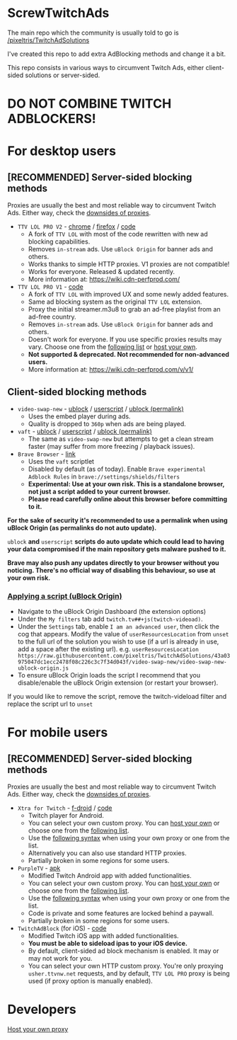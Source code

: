 # ScrewTwitchAds
The main repo which the community is usually told to go is [/pixeltris/TwitchAdSolutions](https://github.com/pixeltris/TwitchAdSolutions)

I've created this repo to add extra AdBlocking methods and change it a bit.

This repo consists in various ways to circumvent Twitch Ads, either client-sided solutions or server-sided.

# **DO NOT COMBINE TWITCH ADBLOCKERS!**

# For desktop users
## [RECOMMENDED] Server-sided blocking methods

Proxies are usually the best and most reliable way to circumvent Twitch Ads. Either way, check the [downsides of proxies](server-side/proxies.md#proxies-downsides). 

- `TTV LOL PRO V2` - [chrome](https://chrome.google.com/webstore/detail/ttv-lol-pro/bpaoeijjlplfjbagceilcgbkcdjbomjd) / [firefox](https://addons.mozilla.org/addon/ttv-lol-pro/) / [code](https://github.com/younesaassila/ttv-lol-pro)
  - A fork of `TTV LOL` with most of the code rewritten with new ad blocking capabilities.
  - Removes `in-stream` ads. Use `uBlock Origin` for banner ads and others.
  - Works thanks to simple HTTP proxies. V1 proxies are not compatible!
  - Works for everyone. Released & updated recently.
  - More information at: https://wiki.cdn-perfprod.com/
- `TTV LOL PRO V1` - [code](https://github.com/younesaassila/ttv-lol-pro/tree/v1)
  - A fork of `TTV LOL` with improved UX and some newly added features.
  - Same ad blocking system as the original `TTV LOL` extension.
  - Proxy the initial streamer.m3u8 to grab an ad-free playlist from an ad-free country.
  - Removes `in-stream` ads. Use `uBlock Origin` for banner ads and others.
  - Doesn't work for everyone. If you use specific proxies results may vary. Choose one from the [following list](server-side/proxies.md#proxies-list) or [host your own](server-side/proxies.md#host-your-own-proxy).
  - **Not supported & deprecated. Not recommended for non-advanced users.**
  - More information at: https://wiki.cdn-perfprod.com/v/v1/

## Client-sided blocking methods

- `video-swap-new` - [ublock](https://github.com/pixeltris/TwitchAdSolutions/raw/master/video-swap-new/video-swap-new-ublock-origin.js) / [userscript](https://github.com/pixeltris/TwitchAdSolutions/raw/master/video-swap-new/video-swap-new.user.js) / [ublock (permalink)](https://raw.githubusercontent.com/pixeltris/TwitchAdSolutions/43a03975047dc1ecc2478f08c226c3c7f34d043f/video-swap-new/video-swap-new-ublock-origin.js)
  - Uses the embed player during ads.
  - Quality is dropped to `360p` when ads are being played.
- `vaft` - [ublock](https://github.com/pixeltris/TwitchAdSolutions/raw/master/vaft/vaft-ublock-origin.js) / [userscript](https://github.com/pixeltris/TwitchAdSolutions/raw/master/vaft/vaft.user.js) / [ublock (permalink)](https://raw.githubusercontent.com/pixeltris/TwitchAdSolutions/43a03975047dc1ecc2478f08c226c3c7f34d043f/vaft/vaft-ublock-origin.js)
  - The same as `video-swap-new` but attempts to get a clean stream faster (may suffer from more freezing / playback issues).
- `Brave Browser` - [link](https://brave.com/)
  - Uses the `vaft` scriptlet
  - Disabled by default (as of today). Enable `Brave experimental Adblock Rules` in `brave://settings/shields/filters`
  - **Experimental: Use at your own risk. This is a standalone browser, not just a script added to your current browser.**
  - **Please read carefully online about this browser before committing to it.**

**For the sake of security it's recommended to use a permalink when using uBlock Origin (as permalinks do not auto update).**

`ublock` **and** `userscript` **scripts do auto update which could lead to having your data compromised if the main repository gets malware pushed to it.**

**Brave may also push any updates directly to your browser without you noticing. There's no official way of disabling this behaviour, so use at your own risk.**

### [Applying a script (uBlock Origin)](https://github.com/pixeltris/TwitchAdSolutions#applying-a-script-ublock-origin)

- Navigate to the uBlock Origin Dashboard (the extension options)
- Under the `My filters` tab add `twitch.tv##+js(twitch-videoad)`.
- Under the `Settings` tab, enable `I am an advanced user`, then click the cog that appears. Modify the value of `userResourcesLocation` from `unset` to the full url of the solution you wish to use (if a url is already in use, add a space after the existing url). e.g. `userResourcesLocation https://raw.githubusercontent.com/pixeltris/TwitchAdSolutions/43a03975047dc1ecc2478f08c226c3c7f34d043f/video-swap-new/video-swap-new-ublock-origin.js`
- To ensure uBlock Origin loads the script I recommend that you disable/enable the uBlock Origin extension (or restart your browser).

If you would like to remove the script, remove the twitch-videload filter and replace the script url to `unset`

# For mobile users
## [RECOMMENDED] Server-sided blocking methods

Proxies are usually the best and most reliable way to circumvent Twitch Ads. Either way, check the [downsides of proxies](server-side/proxies.md#proxies-downsides). 

- `Xtra for Twitch` - [f-droid](https://f-droid.org/packages/com.github.andreyasadchy.xtra/) / [code](https://github.com/crackededed/Xtra)
  - Twitch player for Android.
  - You can select your own custom proxy. You can [host your own](server-side/proxies.md#host-your-own-proxy) or choose one from the [following list](server-side/proxies.md#proxies-list).
  - Use the [following syntax](server-side/mobilesyntax.md) when using your own proxy or one from the list.
  - Alternatively you can also use standard HTTP proxies.
  - Partially broken in some regions for some users. 
- `PurpleTV` - [apk](https://purpletv.aeong.win/)
  - Modified Twitch Android app with added functionalities.
  - You can select your own custom proxy. You can [host your own](server-side/proxies.md#host-your-own-proxy) or choose one from the [following list](server-side/proxies.md#proxies-list).
  - Use the [following syntax](server-side/mobilesyntax.md) when using your own proxy or one from the list.
  - Code is private and some features are locked behind a paywall.
  - Partially broken in some regions for some users.
- `TwitchAdBlock` (for iOS) - [code](https://github.com/level3tjg/TwitchAdBlock)
  - Modified Twitch iOS app with added functionalities.
  - **You must be able to sideload ipas to your iOS device.**
  - By default, client-sided ad block mechanism is enabled. It may or may not work for you.
  - You can select your own HTTP custom proxy. You're only proxying `usher.ttvnw.net` requests, and by default, `TTV LOL PRO` proxy is being used (if proxy option is manually enabled).

# Developers

[Host your own proxy](server-side/proxies.md#host-your-own-proxy)
